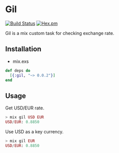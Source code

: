 Gil
===
[![Build Status](https://travis-ci.org/modalsoul/Gil.svg?branch=master)](https://travis-ci.org/modalsoul/Gil)
[![Hex.pm](https://img.shields.io/hexpm/v/gil.svg)](https://hex.pm/packages/gil)

Gil is a mix custom task for checking exchange rate.

## Installation

* mix.exs
```elixir
def deps do
  [{:gil, "~> 0.0.2"}]
end
```

## Usage

Get USD/EUR rate.

```elixir
> mix gil USD EUR
USD/EUR: 0.8850
```

Use USD as a key currency.

```elixir
> mix gil EUR
USD/EUR: 0.8850
```